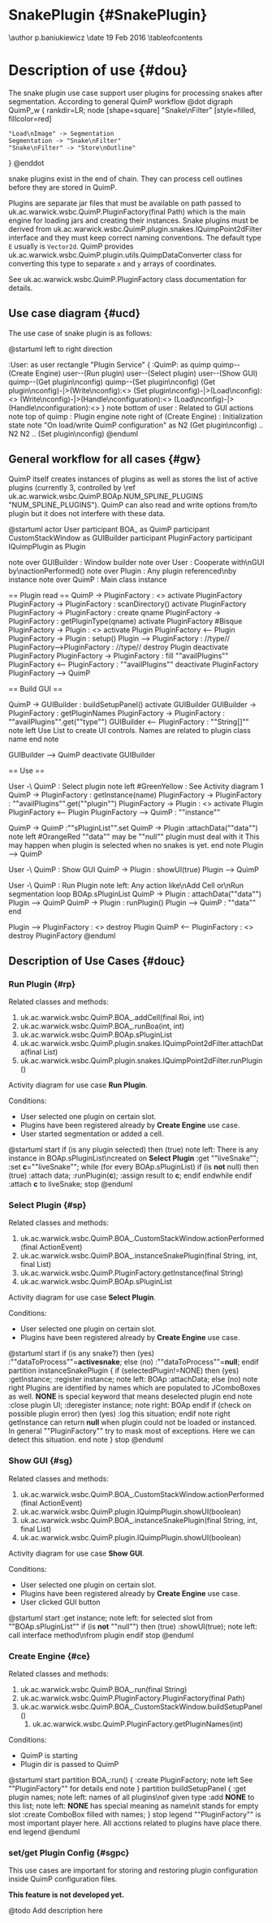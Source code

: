 
# SnakePlugin {#SnakePlugin}

\author p.baniukiewicz
\date 19 Feb 2016
\tableofcontents

# Description of use {#dou}

The snake plugin use case support user plugins for processing snakes after segmentation.
According to general QuimP workflow
@dot
digraph QuimP_w {
    rankdir=LR;
    node [shape=square]
    "Snake\nFilter" [style=filled, fillcolor=red]
    
    "Load\nImage" -> Segmentation
    Segmentation -> "Snake\nFilter"
    "Snake\nFilter" -> "Store\nOutline"
}
@enddot

snake plugins exist in the end of chain. They can process cell outlines before
they are stored in QuimP.

Plugins are separate jar files that must be available on path passed to uk.ac.warwick.wsbc.QuimP.PluginFactory(final Path)
which is the main engine for loading jars and creating their instances. Snake plugins must be
derived from uk.ac.warwick.wsbc.QuimP.plugin.snakes.IQuimpPoint2dFilter interface and they must
keep correct naming conventions. The default type `E` usually is `Vector2d`. QuimP provides
uk.ac.warwick.wsbc.QuimP.plugin.utils.QuimpDataConverter class for converting this type to separate 
`x` and `y` arrays of coordinates.

See uk.ac.warwick.wsbc.QuimP.PluginFactory class documentation for details.

## Use case diagram {#ucd}

The use case of snake plugin is as follows:

@startuml
left to right direction

:User: as user
rectangle "Plugin Service" {
    :QuimP: as quimp
    quimp--(Create Engine)
    user--(Run plugin)
    user--(Select plugin)
    user--(Show GUI)
    quimp--(Get plugin\nconfig)
    quimp--(Set plugin\nconfig)
    (Get plugin\nconfig)-|>(Write\nconfig):<<extend>>
    (Set plugin\nconfig)-|>(Load\nconfig):<<extend>>
    (Write\nconfig)-|>(Handle\nconfiguration):<<extend>>
    (Load\nconfig)-|>(Handle\nconfiguration):<<extend>>
}
note bottom of user : Related to GUI actions
note top of quimp : Plugin engine
note right of (Create Engine) : Initialization state
note "On load/write QuimP configuration" as N2
(Get plugin\nconfig) .. N2
N2 .. (Set plugin\nconfig)
@enduml

## General workflow for all cases {#gw}

QuimP itself creates instances of plugins as well as stores the list of active
plugins (currently 3, controlled by
\ref uk.ac.warwick.wsbc.QuimP.BOAp.NUM_SPLINE_PLUGINS "NUM_SPLINE_PLUGINS").
QuimP can also read and write options from/to plugin but it does not interfere
with these data.  
 
@startuml
actor User
participant BOA_ as QuimP
participant CustomStackWindow as GUIBuilder
participant PluginFactory
participant IQuimpPlugin as Plugin

note over GUIBuilder : Window builder
note over User : Cooperate with\nGUI by\nactionPerformed()
note over Plugin : Any plugin referenced\nby instance
note over QuimP : Main class instance

== Plugin read ==
QuimP -> PluginFactory : <<create>>
activate PluginFactory
PluginFactory -> PluginFactory : scanDirectory()
activate PluginFactory
PluginFactory -> PluginFactory : create qname
PluginFactory -> PluginFactory : getPluginType(qname)
activate PluginFactory #Bisque
PluginFactory -> Plugin : <<create>>
activate Plugin
PluginFactory <-- Plugin
PluginFactory -> Plugin : setup()
Plugin --> PluginFactory : //type//
PluginFactory-->PluginFactory : //type//
destroy Plugin
deactivate PluginFactory
PluginFactory -> PluginFactory : fill ""availPlugins""
PluginFactory <-- PluginFactory : ""availPlugins""
deactivate PluginFactory
PluginFactory --> QuimP

== Build GUI ==

QuimP -> GUIBuilder : buildSetupPanel()
activate GUIBuilder
GUIBuilder -> PluginFactory : getPluginNames
PluginFactory -> PluginFactory : ""availPlugins"".get(""type"")
GUIBuilder <-- PluginFactory : ""String[]""
note left
Use List to create
UI controls. Names
are related to plugin
class name
end note


GUIBuilder --> QuimP
deactivate GUIBuilder

== Use ==

User -\ QuimP : Select plugin
note left #GreenYellow : See Activity diagram 1
QuimP -> PluginFactory : getInstance(name)
PluginFactory -> PluginFactory : ""availPlugins"".get(""plugin"")
PluginFactory -> Plugin : <<create>>
activate Plugin
PluginFactory <-- Plugin
PluginFactory --> QuimP : ""instance""

QuimP -> QuimP :""sPluginList"".set
QuimP -> Plugin :attachData(""data"")
note left #OrangeRed
""data"" may be ""null""
plugin must deal with it
This may happen when plugin is
selected when no snakes is yet.
end note
Plugin --> QuimP

User -\ QuimP : Show GUI
QuimP -> Plugin : showUI(true)
Plugin --> QuimP

User -\ QuimP : Run Plugin
note left: Any action like\nAdd Cell or\nRun segmentation
loop BOAp.sPluginList
    QuimP -> Plugin : attachData(""data"")
    Plugin --> QuimP
    QuimP -> Plugin : runPlugin()
    Plugin --> QuimP : ""data""
end    

Plugin --> PluginFactory : <<Exit>>
destroy Plugin
QuimP <-- PluginFactory : <<Exit>>
destroy PluginFactory
@enduml

## Description of Use Cases {#douc}

### Run Plugin {#rp}

Related classes and methods:

1. uk.ac.warwick.wsbc.QuimP.BOA_.addCell(final Roi, int)
2. uk.ac.warwick.wsbc.QuimP.BOA_.runBoa(int, int)
3. uk.ac.warwick.wsbc.QuimP.BOAp.sPluginList
4. uk.ac.warwick.wsbc.QuimP.plugin.snakes.IQuimpPoint2dFilter.attachData(final List<E>)
5. uk.ac.warwick.wsbc.QuimP.plugin.snakes.IQuimpPoint2dFilter.runPlugin()

Activity diagram for use case **Run Plugin**. 

Conditions:

* User selected one plugin on certain slot.
* Plugins have been registered already by **Create Engine** use case. 
* User started segmentation or added a cell.

@startuml
start
if (is any plugin selected) then (true)
note left: There is any instance in BOAp.sPluginList\ncreated on **Select Plugin**
:get ""liveSnake"";
:set **c**=""liveSnake"";
while (for every BOAp.sPluginList)
if (is **not** null) then (true)
:attach data;
:runPlugin(**c**);
:assign result to **c**;
endif
endwhile
endif
:attach **c** to liveSnake;
stop
@enduml

### Select Plugin {#sp}

Related classes and methods:

1. uk.ac.warwick.wsbc.QuimP.BOA_.CustomStackWindow.actionPerformed(final ActionEvent)
2. uk.ac.warwick.wsbc.QuimP.BOA_.instanceSnakePlugin(final String, int, final List<Vector2d>)
  1. uk.ac.warwick.wsbc.QuimP.PluginFactory.getInstance(final String)
  2. uk.ac.warwick.wsbc.QuimP.BOAp.sPluginList
  
Activity diagram for use case **Select Plugin**.
  
Conditions:

* User selected one plugin on certain slot.
* Plugins have been registered already by **Create Engine** use case.

@startuml
start
if (is any snake?) then (yes)
    :""dataToProcess""=**activesnake**;
else (no)
    :""dataToProcess""=**null**;
endif
partition instanceSnakePlugin {
if (selectedPlugin!=NONE) then (yes)
:getInstance;
:register instance;
note left: BOAp
:attachData;
else (no)
note right
Plugins are identified by names
which are populated to JComboBoxes as well.
**NONE** is special keyword that
means deselected plugin
end note
:close plugin UI;
:deregister instance;
note right: BOAp
endif
if (check on possible plugin error) then (yes)
:log this situation;
endif
note right
getInstance can return **null** when plugin could not be loaded or 
instanced. In general ""PluginFactory"" try to mask most of 
exceptions. Here we can detect this situation.
end note
}
stop
@enduml

### Show GUI {#sg}

Related classes and methods:

1. uk.ac.warwick.wsbc.QuimP.BOA_.CustomStackWindow.actionPerformed(final ActionEvent)
2. uk.ac.warwick.wsbc.QuimP.plugin.IQuimpPlugin.showUI(boolean)
3. uk.ac.warwick.wsbc.QuimP.BOA_.instanceSnakePlugin(final String, int, final List<Vector2d>)
  1. uk.ac.warwick.wsbc.QuimP.plugin.IQuimpPlugin.showUI(boolean)

Activity diagram for use case **Show GUI**.
  
Conditions:

* User selected one plugin on certain slot.
* Plugins have been registered already by **Create Engine** use case.
* User clicked GUI button

@startuml
start
:get instance;
note left: for selected slot from ""BOAp.sPluginList""
if (is **not** ""null"") then (true)
:showUI(true);
note left: call interface method\nfrom plugin
endif
stop
@enduml 

### Create Engine {#ce}

Related classes and methods:

1. uk.ac.warwick.wsbc.QuimP.BOA_.run(final String)
2. uk.ac.warwick.wsbc.QuimP.PluginFactory.PluginFactory(final Path)
3. uk.ac.warwick.wsbc.QuimP.BOA_.CustomStackWindow.buildSetupPanel()
    1. uk.ac.warwick.wsbc.QuimP.PluginFactory.getPluginNames(int)

Conditions:

* QuimP is starting
* Plugin dir is passed to QuimP

@startuml
start
partition BOA_:run() {
:create PluginFactory;
note left 
See ""PluginFactory"" for details
end note
}
partition buildSetupPanel {
:get plugin names;
note left: names of all plugins\nof given type
:add **NONE** to this list;
note left: **NONE** has special meaning as name\nit stands for empty slot
:create ComboBox filled with names;
}
stop
legend
""PluginFactory"" is most important
player here. All acctions related
to plugins have place there.
end legend
@enduml

### set/get Plugin Config {#sgpc}

This use cases are important for storing and restoring plugin configuration inside QuimP configuration files. 

__This feature is not developed yet.__

@todo Add description here


